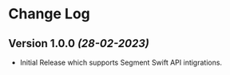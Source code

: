 Change Log
==========

Version 1.0.0 *(28-02-2023)*
-------------------------------------------
* Initial Release which supports Segment Swift API intigrations.


